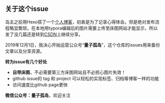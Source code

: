 ## 关于这个issue

岛主之前用Hexo搭了一个[个人博客](https://wangtao27.top/)，初衷是为了记录心得体会。但是绝对发布流程略显繁琐，在本地用typora编辑后的图片需要上传至床图网站才能显示，所以发了没几篇还是转到[CSDN](https://blog.csdn.net/fly_wt)上继续分享。

2019年12月1日，我决心开始运营公众号“**量子孤岛**”，这个仓库的issues用来备份文章以及分享资源。

**转为issue有几个好处**

- **自带床图**，不必需要第三方床图网站且不必担心图片失效！
- github issue的 tag 和 project 可以轻松的实现标签、归档等博客一样的功能
- 访问速度比github page更快



**微信公众号：量子孤岛**，欢迎关注

